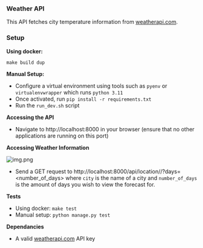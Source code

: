 ### Weather API ###

This API fetches city temperature information from [weatherapi.com](https://weatherapi.com).


### Setup ###

**Using docker:**

```make build dup```

**Manual Setup:**
- Configure a virtual environment using tools such as `pyenv` or `virtualenvwrapper` which runs `python 3.11`
- Once activated, run `pip install -r requirements.txt`
- Run the `run_dev.sh` script

**Accessing the API**
- Navigate to http://localhost:8000 in your browser (ensure that no other applications are running on this port)


**Accessing Weather Information**

![img.png](img.png)
- Send a GET request to http://localhost:8000/api/location/<city>/?days=<number_of_days> where `city` is the name of a city and `number_of_days` is the amount of days you wish to view the forecast for.


**Tests**
- Using docker: `make test`
- Manual setup: `python manage.py test`


**Dependancies**
- A valid [weatherapi.com](https://weatherapi.com) API key


